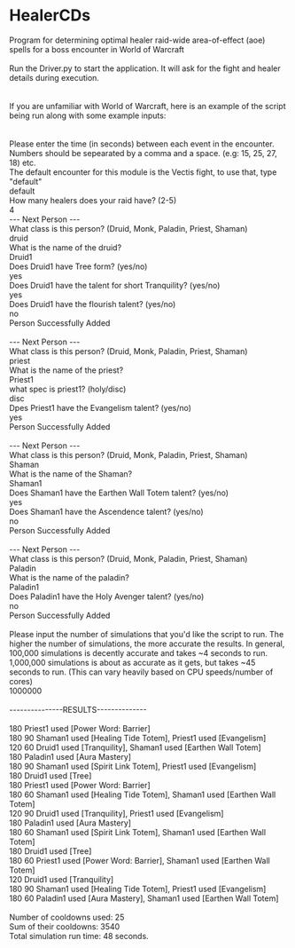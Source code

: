 # HealerCDs
Program for determining optimal healer raid-wide area-of-effect (aoe) spells for a boss encounter in World of Warcraft\
\
Run the Driver.py to start the application. It will ask for the fight and healer details during execution.\
\
\
If you are unfamiliar with World of Warcraft, here is an example of the script being run along with some example inputs:\
\
\
Please enter the time (in seconds) between each event in the encounter. Numbers should be sepearated by a comma and a space. (e.g: 15, 25, 27, 18) etc.\
The default encounter for this module is the Vectis fight, to use that, type "default"\
default\
How many healers does your raid have? (2-5)\
4\
--- Next Person ---\
What class is this person? (Druid, Monk, Paladin, Priest, Shaman)\
druid\
What is the name of the druid?\
Druid1\
Does Druid1 have Tree form? (yes/no)\
yes\
Does Druid1 have the talent for short Tranquility? (yes/no)\
yes\
Does Druid1 have the flourish talent? (yes/no)\
no\
Person Successfully Added\
\
--- Next Person ---\
What class is this person? (Druid, Monk, Paladin, Priest, Shaman)\
priest\
What is the name of the priest?\
Priest1\
what spec is priest1? (holy/disc)\
disc\
Dpes Priest1 have the Evangelism talent? (yes/no)\
yes\
Person Successfully Added\
\
--- Next Person ---\
What class is this person? (Druid, Monk, Paladin, Priest, Shaman)\
Shaman\
What is the name of the Shaman?\
Shaman1\
Does Shaman1 have the Earthen Wall Totem talent? (yes/no)\
yes\
Does Shaman1 have the Ascendence talent? (yes/no)\
no\
Person Successfully Added\
\
--- Next Person ---\
What class is this person? (Druid, Monk, Paladin, Priest, Shaman)\
Paladin\
What is the name of the paladin?\
Paladin1\
Does Paladin1 have the Holy Avenger talent? (yes/no)\
no\
Person Successfully Added\
\
Please input the number of simulations that you'd like the script to run. The higher the number of simulations, the more accurate the results. In general, 100,000 simulations is decently accurate and takes ~4 seconds to run. 1,000,000 simulations is about as accurate as it gets, but takes ~45 seconds to run. (This can vary heavily based on CPU speeds/number of cores)\
1000000\
\
---------------RESULTS--------------\
\
180      Priest1 used [Power Word: Barrier]\
180 90   Shaman1 used [Healing Tide Totem], Priest1 used [Evangelism]\
120 60   Druid1 used [Tranquility], Shaman1 used [Earthen Wall Totem]\
180      Paladin1 used [Aura Mastery]\
180 90   Shaman1 used [Spirit Link Totem], Priest1 used [Evangelism]\
180      Druid1 used [Tree]\
180      Priest1 used [Power Word: Barrier]\
180 60   Shaman1 used [Healing Tide Totem], Shaman1 used [Earthen Wall Totem]\
120 90   Druid1 used [Tranquility], Priest1 used [Evangelism]\
180      Paladin1 used [Aura Mastery]\
180 60   Shaman1 used [Spirit Link Totem], Shaman1 used [Earthen Wall Totem]\
180      Druid1 used [Tree]\
180 60   Priest1 used [Power Word: Barrier], Shaman1 used [Earthen Wall Totem]\
120      Druid1 used [Tranquility]\
180 90   Shaman1 used [Healing Tide Totem], Priest1 used [Evangelism]\
180 60   Paladin1 used [Aura Mastery], Shaman1 used [Earthen Wall Totem]\
\
Number of cooldowns used: 25\
Sum of their cooldowns: 3540\
Total simulation run time: 48 seconds.
